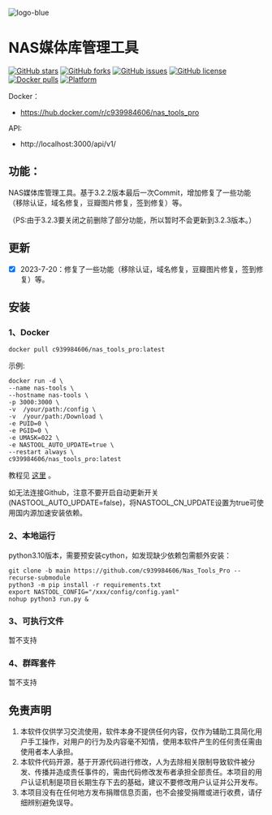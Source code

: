 ![logo-blue](https://user-images.githubusercontent.com/51039935/197520391-f35db354-6071-4c12-86ea-fc450f04bc85.png)
# NAS媒体库管理工具

[![GitHub stars](https://img.shields.io/github/stars/c939984606/Nas_Tools_Pro?style=plastic)](https://github.com/c939984606/Nas_Tools_Pro/stargazers)
[![GitHub forks](https://img.shields.io/github/forks/c939984606/Nas_Tools_Pro?style=plastic)](https://github.com/c939984606/Nas_Tools_Pro/network/members)
[![GitHub issues](https://img.shields.io/github/issues/c939984606/Nas_Tools_Pro?style=plastic)](https://github.com/c939984606/Nas_Tools_Pro/issues)
[![GitHub license](https://img.shields.io/github/license/c939984606/Nas_Tools_Pro?style=plastic)](https://github.com/c939984606/Nas_Tools_Pro/blob/main/LICENSE.md)
[![Docker pulls](https://img.shields.io/docker/pulls/c939984606/nas_tools_pro?style=plastic)](https://hub.docker.com/r/c939984606/nas_tools_pro)
[![Platform](https://img.shields.io/badge/platform-amd64/arm64-pink?style=plastic)](https://hub.docker.com/r/c939984606/nas_tools_pro)


Docker：
* https://hub.docker.com/r/c939984606/nas_tools_pro

API: 
* http://localhost:3000/api/v1/


## 功能：

NAS媒体库管理工具。基于3.2.2版本最后一次Commit，增加修复了一些功能（移除认证，域名修复，豆瓣图片修复，签到修复）等。

（PS:由于3.2.3要关闭之前删除了部分功能，所以暂时不会更新到3.2.3版本。）

## 更新

- [x] 2023-7-20：修复了一些功能（移除认证，域名修复，豆瓣图片修复，签到修复）等。


## 安装
### 1、Docker
```
docker pull c939984606/nas_tools_pro:latest
```

示例:
```docker
docker run -d \
--name nas-tools \
--hostname nas-tools \
-p 3000:3000 \
-v  /your/path:/config \
-v  /your/path:/Download \
-e PUID=0 \
-e PGID=0 \
-e UMASK=022 \
-e NASTOOL_AUTO_UPDATE=true \
--restart always \
c939984606/nas_tools_pro:latest
```
教程见 [这里](docker/readme.md) 。

如无法连接Github，注意不要开启自动更新开关(NASTOOL_AUTO_UPDATE=false)，将NASTOOL_CN_UPDATE设置为true可使用国内源加速安装依赖。

### 2、本地运行
python3.10版本，需要预安装cython，如发现缺少依赖包需额外安装：
```
git clone -b main https://github.com/c939984606/Nas_Tools_Pro --recurse-submodule 
python3 -m pip install -r requirements.txt
export NASTOOL_CONFIG="/xxx/config/config.yaml"
nohup python3 run.py & 
```

### 3、可执行文件
暂不支持

### 4、群晖套件
暂不支持

## 免责声明
1) 本软件仅供学习交流使用，软件本身不提供任何内容，仅作为辅助工具简化用户手工操作，对用户的行为及内容毫不知情，使用本软件产生的任何责任需由使用者本人承担。
2) 本软件代码开源，基于开源代码进行修改，人为去除相关限制导致软件被分发、传播并造成责任事件的，需由代码修改发布者承担全部责任。本项目的用户认证机制是项目长期生存下去的基础，建议不要修改用户认证并公开发布。
3) 本项目没有在任何地方发布捐赠信息页面，也不会接受捐赠或进行收费，请仔细辨别避免误导。
